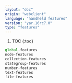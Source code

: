 ```yaml
---
layout: "doc"
origin: "webclient"
language: "handheld features"
version: "yar.16rc7.0"
type: "features"
---
```


1. TOC
{:toc}

```js
global-features
node-features
collection-features
stategroup-features
number-features
text-features
file-features
```
